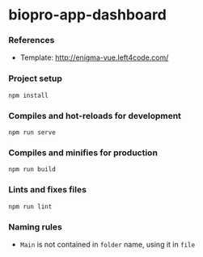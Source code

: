# biopro-app-dashboard

### References

+ Template: http://enigma-vue.left4code.com/

### Project setup

```
npm install
```

### Compiles and hot-reloads for development

```
npm run serve
```

### Compiles and minifies for production

```
npm run build
```

### Lints and fixes files

```
npm run lint
```

### Naming rules

+ `Main` is not contained in `folder` name, using it in `file`
